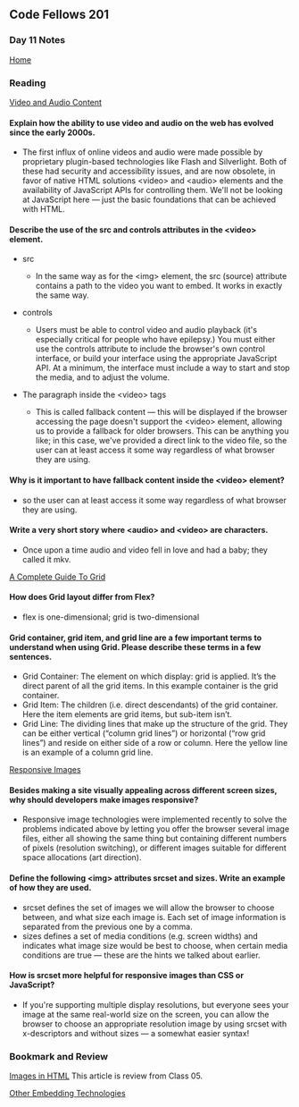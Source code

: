 ## Code Fellows 201

### Day 11 Notes

[Home](README.md)

### Reading
[Video and Audio Content](https://developer.mozilla.org/en-US/docs/Learn/HTML/Multimedia_and_embedding/Video_and_audio_content)

#### Explain how the ability to use video and audio on the web has evolved since the early 2000s.
* The first influx of online videos and audio were made possible by proprietary plugin-based technologies like Flash and Silverlight. Both of these had security and accessibility issues, and are now obsolete, in favor of native HTML solutions \<video> and \<audio> elements and the availability of JavaScript APIs for controlling them. We'll not be looking at JavaScript here — just the basic foundations that can be achieved with HTML.

#### Describe the use of the src and controls attributes in the \<video> element.
* src
  * In the same way as for the \<img> element, the src (source) attribute contains a path to the video you want to embed. It works in exactly the same way.

* controls
  * Users must be able to control video and audio playback (it's especially critical for people who have epilepsy.) You must either use the controls attribute to include the browser's own control interface, or build your interface using the appropriate JavaScript API. At a minimum, the interface must include a way to start and stop the media, and to adjust the volume.

* The paragraph inside the \<video> tags
  * This is called fallback content — this will be displayed if the browser accessing the page doesn't support the \<video> element, allowing us to provide a fallback for older browsers. This can be anything you like; in this case, we've provided a direct link to the video file, so the user can at least access it some way regardless of what browser they are using.

#### Why is it important to have fallback content inside the \<video> element?
* so the user can at least access it some way regardless of what browser they are using.

#### Write a very short story where \<audio> and \<video> are characters.
* Once upon a time audio and video fell in love and had a baby; they called it mkv.

[A Complete Guide To Grid](https://css-tricks.com/snippets/css/complete-guide-grid/)

#### How does Grid layout differ from Flex?
* flex is one-dimensional; grid is two-dimensional

#### Grid container, grid item, and grid line are a few important terms to understand when using Grid. Please describe these terms in a few sentences.
* Grid Container: The element on which display: grid is applied. It’s the direct parent of all the grid items. In this example container is the grid container.
* Grid Item: The children (i.e. direct descendants) of the grid container. Here the item elements are grid items, but sub-item isn’t.
* Grid Line: The dividing lines that make up the structure of the grid. They can be either vertical (“column grid lines”) or horizontal (“row grid lines”) and reside on either side of a row or column. Here the yellow line is an example of a column grid line.

[Responsive Images](https://developer.mozilla.org/en-US/docs/Learn/HTML/Multimedia_and_embedding/Responsive_images)

#### Besides making a site visually appealing across different screen sizes, why should developers make images responsive?
* Responsive image technologies were implemented recently to solve the problems indicated above by letting you offer the browser several image files, either all showing the same thing but containing different numbers of pixels (resolution switching), or different images suitable for different space allocations (art direction).

#### Define the following \<img> attributes srcset and sizes. Write an example of how they are used.
* srcset defines the set of images we will allow the browser to choose between, and what size each image is. Each set of image information is separated from the previous one by a comma.
* sizes defines a set of media conditions (e.g. screen widths) and indicates what image size would be best to choose, when certain media conditions are true — these are the hints we talked about earlier.

#### How is srcset more helpful for responsive images than CSS or JavaScript?
* If you're supporting multiple display resolutions, but everyone sees your image at the same real-world size on the screen, you can allow the browser to choose an appropriate resolution image by using srcset with x-descriptors and without sizes — a somewhat easier syntax!

### Bookmark and Review
[Images in HTML](https://developer.mozilla.org/en-US/docs/Learn/HTML/Multimedia_and_embedding/Images_in_HTML)
This article is review from Class 05.

[Other Embedding Technologies](https://developer.mozilla.org/en-US/docs/Learn/HTML/Multimedia_and_embedding/Other_embedding_technologies)
